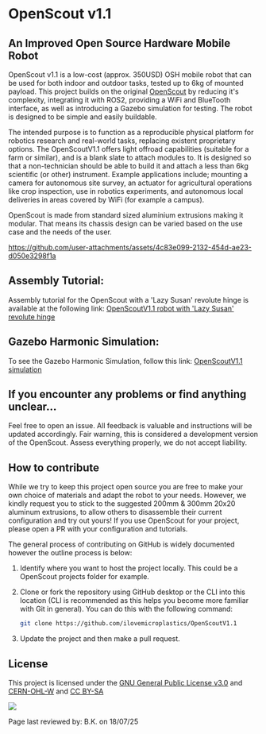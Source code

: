 # OpenScout v1.1

## An Improved Open Source Hardware Mobile Robot
OpenScout v1.1 is a low-cost (approx. 350USD) OSH mobile robot that can be used for both indoor and outdoor tasks, tested up to 6kg of mounted payload. This project builds on the original [OpenScout](https://zenodo.org/doi/10.5281/zenodo.10263675) by reducing it's complexity, integrating it with ROS2, providing a WiFi and BlueTooth interface, as well as introducing a Gazebo simulation for testing. The robot is designed to be simple and easily buildable.

The intended purpose is to function as a reproducible physical platform for robotics research and real-world tasks, replacing existent proprietary options. The OpenScoutV1.1 offers light offroad capabilities (suitable for a farm or similar), and is a blank slate to attach modules to. It is designed so that a non-technician should be able to build it and attach a less than 6kg scientific (or other) instrument. Example applications include; mounting a camera for autonomous site survey, an actuator for agricultural operations like crop inspection, use in robotics experiments, and autonomous local deliveries in areas covered by WiFi (for example a campus).

OpenScout is made from standard sized aluminium extrusions making it modular. That means its chassis design can be varied based on the use case and the needs of the user.

https://github.com/user-attachments/assets/4c83e099-2132-454d-ae23-d050e3298f1a

## Assembly Tutorial:
Assembly tutorial for the OpenScout with a 'Lazy Susan' revolute hinge is available at the following link:
[OpenScoutV1.1 robot with 'Lazy Susan' revolute hinge](Hardware/robot_with_lazy_susan_bearing/README.md)

## Gazebo Harmonic Simulation:
To see the Gazebo Harmonic Simulation, follow this link:
[OpenScoutV1.1 simulation](Software/simulation/openscout_ws/README.md)

## If you encounter any problems or find anything unclear...

Feel free to open an issue. All feedback is valuable and instructions will be updated accordingly. Fair warning, this is considered a development version of the OpenScout. Assess everything properly, we do not accept liability.

## How to contribute
While we try to keep this project open source you are free to make your own choice of materials and adapt the robot to your needs. However, we kindly request you to stick to the suggested 200mm & 300mm 20x20 aluminum extrusions, to allow others to disassemble their current configuration and try out yours! If you use OpenScout for your project, please open a PR with your configuration and tutorials. 

The general process of contributing on GitHub is widely documented however the outline process is below:

1. Identify where you want to host the project locally. This could be a OpenScout projects folder for example. 


1. Clone or fork the repository using GitHub desktop or the CLI into this location (CLI is recommended as this helps you become more familiar with Git in general). You can do this with the following command:

    ```bash
    git clone https://github.com/ilovemicroplastics/OpenScoutV1.1
    ```

1. Update the project and then make a pull request.

## License

This project is licensed under the [GNU General Public License v3.0](LICENSE) and [CERN-OHL-W](LICENCE) and [CC BY-SA](CC-BY-SA_LICENCE)

<p align="left" width="100%">
    <img src="Documentation/Images/oshw_cert_label.png">
</p>



Page last reviewed by: B.K. on 18/07/25
